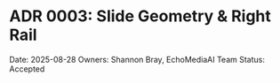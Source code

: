 # ADR 0003: Slide Geometry & Right Rail
Date: 2025-08-28
Owners: Shannon Bray, EchoMediaAI Team
Status: Accepted